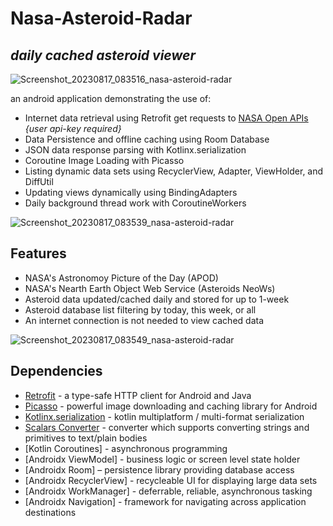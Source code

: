 # Nasa-Asteroid-Radar
## _daily cached asteroid viewer_


![Screenshot_20230817_083516_nasa-asteroid-radar](https://github.com/SVENTRIPIKAL/nasa-asteroid-radar/assets/90730468/a849862d-9cbc-42cc-8166-030f32944a70)


an android application demonstrating the use of: 

- Internet data retrieval using Retrofit get requests to [NASA Open APIs](https://api.nasa.gov/)  _{user api-key required}_
- Data Persistence and offline caching using Room Database
- JSON data response parsing with Kotlinx.serialization
- Coroutine Image Loading with Picasso
- Listing dynamic data sets using RecyclerView, Adapter, ViewHolder, and DiffUtil
- Updating views dynamically using BindingAdapters
- Daily background thread work with CoroutineWorkers


![Screenshot_20230817_083539_nasa-asteroid-radar](https://github.com/SVENTRIPIKAL/nasa-asteroid-radar/assets/90730468/7314d36c-de89-4944-ad3d-d373d824a8fe)


## Features

- NASA's Astronomoy Picture of the Day (APOD)
- NASA's Nearth Earth Object Web Service (Asteroids NeoWs)
- Asteroid data updated/cached daily and stored for up to 1-week
- Asteroid database list filtering by today, this week, or all
- An internet connection is not needed to view cached data


![Screenshot_20230817_083549_nasa-asteroid-radar](https://github.com/SVENTRIPIKAL/nasa-asteroid-radar/assets/90730468/7d0c2ed3-6ac2-40f8-93b0-102d1a45c186)


## Dependencies

- [Retrofit](https://square.github.io/retrofit/) - a type-safe HTTP client for Android and Java
- [Picasso](https://square.github.io/picasso/) - powerful image downloading and caching library for Android
- [Kotlinx.serialization](https://github.com/Kotlin/kotlinx.serialization/) - kotlin multiplatform / multi-format serialization
- [Scalars Converter](https://github.com/square/retrofit/tree/master/retrofit-converters/scalars) - converter which supports converting strings and primitives to text/plain bodies
- [Kotlin Coroutines] - asynchronous programming
- [Androidx ViewModel] - business logic or screen level state holder
- [Androidx Room] – persistence library providing database access
- [Androidx RecyclerView] - recycleable UI for displaying large data sets
- [Androidx WorkManager] - deferrable, reliable, asynchronous tasking
- [Androidx Navigation] - framework for navigating across application destinations
